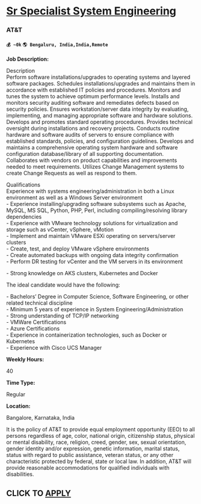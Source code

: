 # [Sr Specialist System Engineering](https://www.remotewlb.com/apply/sr-specialist-system-engineering-55385)  
### AT&T  
#### `💰 ~0k` `🌎 Bengaluru, India,India,Remote`  

**Job Description:**

Description  
Perform software installations/upgrades to operating systems and layered software packages. Schedules installations/upgrades and maintains them in accordance with established IT policies and procedures. Monitors and tunes the system to achieve optimum performance levels. Installs and monitors security auditing software and remediates defects based on security policies. Ensures workstation/server data integrity by evaluating, implementing, and managing appropriate software and hardware solutions. Develops and promotes standard operating procedures. Provides technical oversight during installations and recovery projects. Conducts routine hardware and software audits of servers to ensure compliance with established standards, policies, and configuration guidelines. Develops and maintains a comprehensive operating system hardware and software configuration database/library of all supporting documentation. Collaborates with vendors on product capabilities and improvements needed to meet
requirements. Utilizes Change Management systems to create Change Requests as well as respond to them.

Qualifications  
Experience with systems engineering/administration in both a Linux environment as well as a Windows Server environment  
\- Experience installing/upgrading software subsystems such as Apache, MySQL, MS SQL, Python, PHP, Perl, including compiling/resolving library dependencies  
\- Experience with VMware technology solutions for virtualization and storage such as vCenter, vSphere, vMotion  
\- Implement and maintain VMware ESXi operating on servers/server clusters  
\- Create, test, and deploy VMware vSphere environments  
\- Create automated backups with ongoing data integrity confirmation  
\- Perform DR testing for vCenter and the VM servers in its environment

\- Strong knowledge on AKS clusters, Kubernetes and Docker

The ideal candidate would have the following:

\- Bachelors’ Degree in Computer Science, Software Engineering, or other related technical discipline  
\- Minimum 5 years of experience in System Engineering/Administration  
\- Strong understanding of TCP/IP networking  
\- VMWare Certifications  
\- Azure Certifications  
\- Experience in containerization technologies, such as Docker or Kubernetes  
\- Experience with Cisco UCS Manager

 **Weekly Hours:**

40

 **Time Type:**

Regular

 **Location:**

Bangalore, Karnataka, India

It is the policy of AT&T to provide equal employment opportunity (EEO) to all persons regardless of age, color, national origin, citizenship status, physical or mental disability, race, religion, creed, gender, sex, sexual orientation, gender identity and/or expression, genetic information, marital status, status with regard to public assistance, veteran status, or any other characteristic protected by federal, state or local law. In addition, AT&T will provide reasonable accommodations for qualified individuals with disabilities.

  
## CLICK TO [APPLY](https://www.remotewlb.com/apply/sr-specialist-system-engineering-55385)

